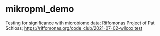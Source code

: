 # mikropml_demo
Testing for significance with microbiome data; Riffomonas Project of Pat Schloss; https://riffomonas.org/code_club/2021-07-02-wilcox.test
